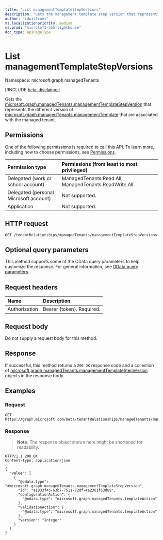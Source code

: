 ```yaml
---
title: "List managementTemplateStepVersions"
description: "Gets the management template step version that represents the different versions of management templates that are associated with the managed tenant."
author: "idwilliams"
ms.localizationpriority: medium
ms.prod: "microsoft-365-lighthouse"
doc_type: apiPageType
---
```


# List managementTemplateStepVersions
Namespace: microsoft.graph.managedTenants

[!INCLUDE [beta-disclaimer](../../includes/beta-disclaimer.md)]

Gets the [microsoft.graph.managedTenants.managementTemplateStepVersion](../resources/managedtenants-managementtemplatestepversion.md) that represents the different version of [microsoft.graph.managedTenants.managementTemplate](../resources/managedtenants-managementtemplate.md) that are associated with the managed tenant.

## Permissions
One of the following permissions is required to call this API. To learn more, including how to choose permissions, see [Permissions](/graph/permissions-reference).

|Permission type|Permissions (from least to most privileged)|
|:---|:---|
|Delegated (work or school account)|ManagedTenants.Read.All, ManagedTenants.ReadWrite.All|
|Delegated (personal Microsoft account)|Not supported.|
|Application|Not supported.|

## HTTP request

<!-- {
  "blockType": "ignored"
}
-->
``` http
GET /tenantRelationships/managedTenants/managementTemplateStepVersions
```

## Optional query parameters
This method supports some of the OData query parameters to help customize the response. For general information, see [OData query parameters](/graph/query-parameters).

## Request headers
|Name|Description|
|:---|:---|
|Authorization|Bearer {token}. Required.|

## Request body
Do not supply a request body for this method.

## Response

If successful, this method returns a `200 OK` response code and a collection of [microsoft.graph.managedTenants.managementTemplateStepVersion](../resources/managedtenants-managementtemplatestepversion.md) objects in the response body.

## Examples

### Request
<!-- {
  "blockType": "request",
  "name": "list_managementtemplatestepversion"
}
-->
``` http
GET https://graph.microsoft.com/beta/tenantRelationships/managedTenants/managementTemplateStepVersions
```


### Response
>**Note:** The response object shown here might be shortened for readability.
<!-- {
  "blockType": "response",
  "truncated": true,
  "@odata.type": "Collection(microsoft.graph.managedTenants.managementTemplateStepVersion)"
}
-->
``` http
HTTP/1.1 200 OK
Content-Type: application/json

{
  "value": [
    {
      "@odata.type": "#microsoft.graph.managedTenants.managementTemplateStepVersion",
      "id": "a1833f45-63b7-7511-72df-4a2381f63d89",
      "configurationAction": {
        "@odata.type": "microsoft.graph.managedTenants.templateAction"
      },
      "validationAction": {
        "@odata.type": "microsoft.graph.managedTenants.templateAction"
      },
      "version": "Integer"
    }
  ]
}
```


